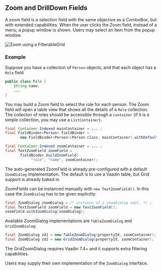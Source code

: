 ## Zoom and DrillDown Fields

A zoom field is a selection field with the same objective as a ComboBox, but with extended capabilities. When the user clicks the Zoom field, instead of a menu, a popup window is shown. Users may select an item from the popup window. 


![Zoom using a FilterableGrid](https://cloud.githubusercontent.com/assets/380791/5934173/ad9809b2-a6cb-11e4-9237-38a6334c667a.png)

### Example

Suppose you have a collection of `Person` objects, and that each object has a `Role` field

```java
public class Role {
	String name;
	...
}
```

You may build a Zoom field to select the role for each person. The Zoom field will open a table view that shows all the details of a `Role` collection. The collecton of roles should be accessible through a `container` (if it is a simple collection, you may use a `ListContainer`).

```java
final Container.Indexed mainContainer = ... ;
final FieldBinder<Person> fieldBinder = 
       new FieldBinder<Person>(Person.class, mainContainer).withDefaultBehavior();

final Container.Indexed zoomContainer = ... ;
final TextZoomField zoomField = 
       fieldBinder.buildZoomField(
            "role", "name", zoomContainer);
```

The auto-generated ZoomField is already pre-configured with a default `ZoomDialog` implementation. The default is to use a Vaadin table, but Grid support is already baked in.


ZoomFields can be instanced manually with `new TextZoomField()`. In this case the `ZoomDialog` has to be given explicitly:

```java
final ZoomDialog zoomDialog = /* instance of a zoomDialog impl. */ ; 
final TextZoomField zoomField = new TextZoomField();
zoomField.withZoomDialog(zoomDialog);
```

Available ZoomDialog implementations are `TableZoomDialog` and `GridZoomDialog`:

```java
final ZoomDialog zd1 = new TableZoomDialog(propertyId, zoomContainer);
final ZoomDialog zd2 = new GridZoomDialog(propertyId, zoomContainer);
```

The GridZoomDialog requires Vaadin 7.4+ and it supports extra filtering capabilities.

Users may supply their own implementation of the `ZoomDialog` interface.


